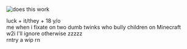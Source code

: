 ![does this work](https://images2.imgbox.com/79/e9/MAbXYECF_o.png)

luck + it/they + 18 y/o
<br> me when i fixate on two dumb twinks who bully children on Minecraft
<br> w2i I'll ignore otherwise zzzzz
<br> rntry a wip rn
